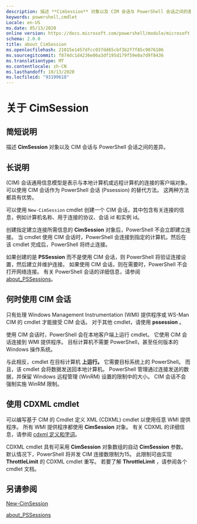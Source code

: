 ```yaml
---
description: 描述 **CimSession** 对象以及 CIM 会话与 PowerShell 会话之间的差异。
keywords: powershell,cmdlet
Locale: en-US
ms.date: 05/13/2020
online version: https://docs.microsoft.com/powershell/module/microsoft.powershell.core/about/about_cimsession?view=powershell-7&WT.mc_id=ps-gethelp
schema: 2.0.0
title: about_CimSession
ms.openlocfilehash: 21015e1457dfcc037dd65cbf3b2f7f85c9076106
ms.sourcegitcommit: f874dc1d4236e06a3df195d179f59e0a7d9f8436
ms.translationtype: MT
ms.contentlocale: zh-CN
ms.lasthandoff: 10/13/2020
ms.locfileid: "93199618"
---
```

# <a name="about-cimsession"></a>关于 CimSession

## <a name="short-description"></a>简短说明
描述 **CimSession** 对象以及 CIM 会话与 PowerShell 会话之间的差异。

## <a name="long-description"></a>长说明

 (CIM) 会话通用信息模型是表示与本地计算机或远程计算机的连接的客户端对象。 可以使用 CIM 会话作为 PowerShell 会话 (Pssession) 的替代方法。 这两种方法都具有优势。

可以使用 `New-CimSession` cmdlet 创建一个 CIM 会话，其中包含有关连接的信息，例如计算机名称、用于连接的协议、会话 id 和实例 id。

创建指定建立连接所需信息的 **CimSession** 对象后，PowerShell 不会立即建立连接。 当 cmdlet 使用 CIM 会话时，PowerShell 会连接到指定的计算机，然后在该 cmdlet 完成后，PowerShell 将终止连接。

如果创建的是 **PSSession** 而不是使用 CIM 会话，则 PowerShell 将验证连接设置，然后建立并维护连接。 如果使用 CIM 会话，则在需要时，PowerShell 不会打开网络连接。 有关 PowerShell 会话的详细信息，请参阅 [about_PSSessions](about_PSSessions.md)。

## <a name="when-to-use-a-cim-session"></a>何时使用 CIM 会话

只有处理 Windows Management Instrumentation (WMI) 提供程序或 WS-Man CIM 的 cmdlet 才能接受 CIM 会话。 对于其他 cmdlet，请使用 **pssession** 。

使用 CIM 会话时，PowerShell 会在本地客户端上运行 cmdlet。 它使用 CIM 会话连接到 WMI 提供程序。 目标计算机不需要 PowerShell，甚至任何版本的 Windows 操作系统。

与此相反，cmdlet 在目标计算机 **上运行。**
它需要目标系统上的 PowerShell。 而且，该 cmdlet 会将数据发送回本地计算机。 PowerShell 管理通过连接发送的数据，并保留 Windows 远程管理 (WinRM) 设置的限制中的大小。 CIM 会话不会强制实施 WinRM 限制。

## <a name="using-cdxml-cmdlets"></a>使用 CDXML cmdlet

可以编写基于 CIM 的 Cmdlet 定义 XML (CDXML) cmdlet 以使用任意 WMI 提供程序。 所有 WMI 提供程序都使用 **CimSession** 对象。 有关 CDXML 的详细信息，请参阅 [cdxml 定义和字词](/previous-versions/windows/desktop/wmi_v2/cdxml-overview)。

CDXML cmdlet 具有可采用 **CimSession** 对象数组的自动 **CimSession** 参数。 默认情况下，PowerShell 将并发 CIM 连接数限制为15。 此限制可由实现 **ThrottleLimit** 的 CDXML cmdlet 重写。 若要了解 **ThrottleLimit** ，请参阅各个 cmdlet 文档。

## <a name="see-also"></a>另请参阅

[New-CimSession](xref:CimCmdlets.New-CimSession)

[about_PSSessions](about_PSSessions.md)
